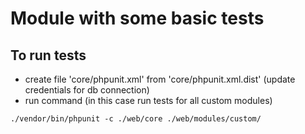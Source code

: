 # Module with some basic tests

## To run tests
* create file 'core/phpunit.xml' from 'core/phpunit.xml.dist' (update credentials for db connection)
* run command (in this case run tests for all custom modules)
```
./vendor/bin/phpunit -c ./web/core ./web/modules/custom/
```
